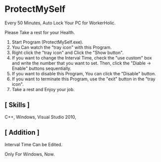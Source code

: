 ProtectMySelf
=============

Every 50 Minutes, Auto Lock Your PC for WorkerHolic. 

Please Take a rest for your Health.

1. Start Program (ProtectMySelf.exe).
2. You Can watch the "tray icon" with this Program.
3. Right click the "tray icon" and Click the "Show button".
4. If you want to change the Interval Time, check the "use custom" box and write the number that you want to set.
 Then, click the "Diable -> Enable" buttons sequentially.
5. If you want to disable this Program, You can click the "Disable" button.
6. If you want to terminate this Program, use the "exit" button in the "tray icon".
7. Take a rest and Enjoy your job.

[ Skills ]
----------
C++, Windows, Visual Studio 2010, 

[ Addition ]
----------
Interval Time Can be Edited.

Only For Windows, Now.

